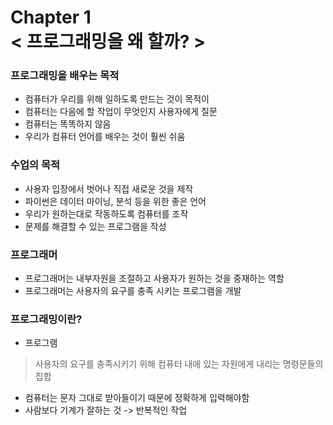 Chapter 1<br/>
< 프로그래밍을 왜 할까? >
=====================

### 프로그래밍을 배우는 목적
- 컴퓨터가 우리를 위해 일하도록 만드는 것이 목적이
- 컴퓨터는 다음에 할 작업이 무엇인지 사용자에게 질문
- 컴퓨터는 똑똑하지 않음
- 우리가 컴퓨터 언어를 배우는 것이 훨씬 쉬움

### 수업의 목적
- 사용자 입장에서 벗어나 직접 새로운 것을 제작
- 파이썬은 데이터 마이닝, 분석 등을 위한 좋은 언어
- 우리가 원하는대로 작동하도록 컴퓨터를 조작
- 문제를 해결할 수 있는 프로그램을 작성

### 프로그래머
- 프로그래머는 내부자원을 조절하고 사용자가 원하는 것을 중재하는 역할
- 프로그래머는 사용자의 요구를 충족 시키는 프로그램을 개발

### 프로그래밍이란?
- 프로그램
> 사용자의 요구를 충족시키기 위해 컴퓨터 내에 있는 자원에게 내리는 명령문들의 집합

- 컴퓨터는 문자 그대로 받아들이기 때문에 정확하게 입력해야함<br/>
- 사람보다 기계가 잘하는 것 -> 반복적인 작업

